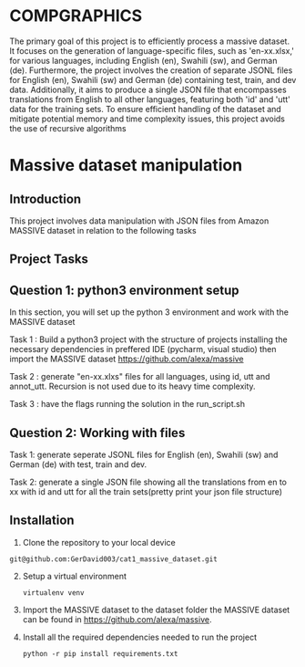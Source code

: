 # COMPGRAPHICS
The primary goal of this project is to efficiently process a massive dataset. It focuses on the generation of language-specific files, such as 'en-xx.xlsx,' for various languages, including English (en), Swahili (sw), and German (de). Furthermore, the project involves the creation of separate JSONL files for English (en), Swahili (sw) and German (de) containing test, train, and dev data. Additionally, it aims to produce a single JSON file that encompasses translations from English to all other languages, featuring both 'id' and 'utt' data for the training sets. To ensure efficient handling of the dataset and mitigate potential memory and time complexity issues, this project avoids the use of recursive algorithms
# Massive dataset manipulation
## Introduction
This project involves data manipulation with JSON files from Amazon MASSIVE dataset in relation to the following tasks

## Project Tasks
## Question 1: python3 environment setup 
In this section, you will set up the python 3 environment and work with the MASSIVE dataset

Task 1 : Build a python3 project with the structure of projects installing the necessary dependencies in preffered IDE (pycharm, visual studio) then import the MASSIVE dataset https://github.com/alexa/massive

Task 2 : generate "en-xx.xlxs" files for all languages, using id, utt and annot_utt. Recursion is not used due to its heavy time complexity.

Task 3 : have the flags running the solution in the run_script.sh

## Question 2: Working with files 

Task 1: generate seperate JSONL files for English (en), Swahili (sw) and German (de) with test, train and dev.

Task 2: generate a single JSON file showing all the translations from en to xx with id and utt for all the train sets(pretty print your json file structure)

## Installation 
1.  Clone the repository to your local device
   ```command line
git@github.com:GerDavid003/cat1_massive_dataset.git
```
2. Setup a virtual environment
   ```command line
   virtualenv venv
   ```
3. Import the MASSIVE dataset to the dataset folder the MASSIVE dataset can be found in https://github.com/alexa/massive.

4. Install all the required dependencies needed to run the project
   ```command line
   python -r pip install requirements.txt
   ```

